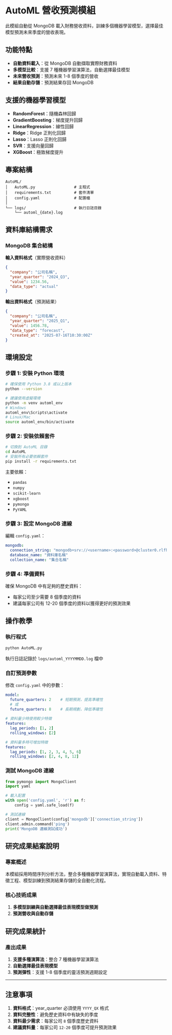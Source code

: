 # AutoML 營收預測模組
此模組自動從 MongoDB 載入財務營收資料，訓練多個機器學習模型，選擇最佳模型預測未來季度的營收表現。

## 功能特點
* **自動資料載入**：從 MongoDB 自動擷取實際財務資料
* **多模型比較**：支援 7 種機器學習演算法，自動選擇最佳模型
* **未來營收預測**：預測未來 1-8 個季度的營收
* **結果自動存儲**：預測結果存回 MongoDB

## 支援的機器學習模型
- **RandomForest**：隨機森林回歸
- **GradientBoosting**：梯度提升回歸  
- **LinearRegression**：線性回歸
- **Ridge**：Ridge 正則化回歸
- **Lasso**：Lasso 正則化回歸
- **SVR**：支援向量回歸
- **XGBoost**：極致梯度提升

## 專案結構
```
AutoML/
│   AutoML.py                 # 主程式
│   requirements.txt          # 套件清單
│   config.yaml               # 配置檔
│   
└── logs/                     # 執行日誌目錄
    └── automl_{date}.log
```

## 資料庫結構需求
### MongoDB 集合結構
**輸入資料格式**（實際營收資料）
```json
{
  "company": "公司名稱",
  "year_quarter": "2024_Q3",
  "value": 1234.56,
  "data_type": "actual"
}
```

**輸出資料格式**（預測結果）
```json
{
  "company": "公司名稱", 
  "year_quarter": "2025_Q1",
  "value": 1456.78,
  "data_type": "forecast",
  "created_at": "2025-07-16T10:30:00Z"
}
``` 

## 環境設定
### 步驟 1: 安裝 Python 環境
```bash
# 確保使用 Python 3.8 或以上版本
python --version

# 建議使用虛擬環境
python -m venv automl_env
# Windows
automl_env\Scripts\activate
# Linux/Mac
source automl_env/bin/activate
```

### 步驟 2: 安裝依賴套件
```bash
# 切換到 AutoML 目錄
cd AutoML
# 安裝所有必要依賴套件
pip install -r requirements.txt
```

主要依賴：
- `pandas` 
- `numpy`   
- `scikit-learn` 
- `xgboost` 
- `pymongo` 
- `PyYAML` 

### 步驟 3: 設定 MongoDB 連線
編輯 `config.yaml`：
```yaml
mongodb:
  connection_string: "mongodb+srv://<username>:<password>@cluster0.rlfhtdy.mongodb.net/" # MongoDB連線字串
  database_name: "資料庫名稱"
  collection_name: "集合名稱"
```

### 步驟 4: 準備資料
確保 MongoDB 中有足夠的歷史資料：
- 每家公司至少需要 8 個季度的資料
- 建議每家公司有 12-20 個季度的資料以獲得更好的預測效果

## 操作教學
### 執行程式
```bash
python AutoML.py
```
執行日誌記錄於 `logs/automl_YYYYMMDD.log` 檔中

### 自訂預測參數
修改 `config.yaml` 中的參數：
```yaml
model:
  future_quarters: 2    # 短期預測，提高準確性
  # 或
  future_quarters: 8    # 長期規劃，降低準確性
  
# 資料量少時使用較少特徵
features:
  lag_periods: [1, 2]
  rolling_windows: [2]

# 資料量多時可增加特徵
features:
  lag_periods: [1, 2, 3, 4, 5, 6]
  rolling_windows: [2, 4, 8, 12]
```

### 測試 MongoDB 連線
```python
from pymongo import MongoClient
import yaml

# 載入配置
with open('config.yaml', 'r') as f:
    config = yaml.safe_load(f)

# 測試連線
client = MongoClient(config['mongodb']['connection_string'])
client.admin.command('ping')
print('MongoDB 連線測試成功')
```

## 研究成果結案說明
### 專案概述
本模組採用時間序列分析方法，整合多種機器學習演算法，實現自動載入資料、特徵工程、模型訓練到預測結果存儲的全自動化流程。

### 核心技術成果
1. **多模型訓練與自動選擇最佳表現模型做預測**
2. **預測營收與自動存儲**

## 研究成果統計
### 產出成果
1. **支援多種演算法**：整合 7 種機器學習演算法
2. **自動選擇最佳表現模型**
3. **預測彈性**：支援 1-8 個季度的靈活預測週期設定

***
## 注意事項
1. **資料格式**：year_quarter 必須使用 `YYYY_QX` 格式
2. **資料完整性**：避免歷史資料中有缺失的季度
3. **資料最少需求**：每家公司 `8` 個季度歷史資料
4. **建議資料量**：每家公司 `12-20` 個季度可提升預測效果

